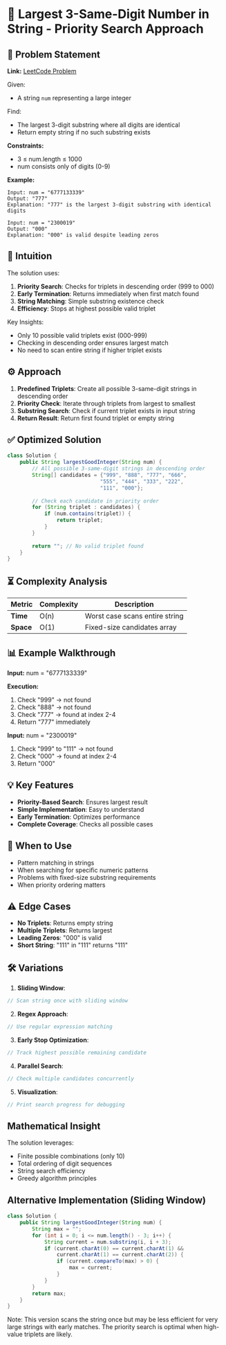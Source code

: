 # 🔢 Largest 3-Same-Digit Number in String - Priority Search Approach

## 📜 Problem Statement
**Link:** [LeetCode Problem](https://leetcode.com/problems/largest-3-same-digit-number-in-string/description/?envType=daily-question&envId=2025-08-14)

Given:
- A string `num` representing a large integer

Find:
- The largest 3-digit substring where all digits are identical
- Return empty string if no such substring exists

**Constraints:**
- 3 ≤ num.length ≤ 1000
- num consists only of digits (0-9)

**Example:**
```text
Input: num = "6777133339"
Output: "777"
Explanation: "777" is the largest 3-digit substring with identical digits

Input: num = "2300019"
Output: "000"
Explanation: "000" is valid despite leading zeros
```

## 🧠 Intuition
The solution uses:
1. **Priority Search**: Checks for triplets in descending order (999 to 000)
2. **Early Termination**: Returns immediately when first match found
3. **String Matching**: Simple substring existence check
4. **Efficiency**: Stops at highest possible valid triplet

Key Insights:
- Only 10 possible valid triplets exist (000-999)
- Checking in descending order ensures largest match
- No need to scan entire string if higher triplet exists

## ⚙️ Approach
1. **Predefined Triplets**: Create all possible 3-same-digit strings in descending order
2. **Priority Check**: Iterate through triplets from largest to smallest
3. **Substring Search**: Check if current triplet exists in input string
4. **Return Result**: Return first found triplet or empty string

## ✅ Optimized Solution
```java
class Solution {
    public String largestGoodInteger(String num) {
        // All possible 3-same-digit strings in descending order
        String[] candidates = {"999", "888", "777", "666", 
                              "555", "444", "333", "222", 
                              "111", "000"};
        
        // Check each candidate in priority order
        for (String triplet : candidates) {
            if (num.contains(triplet)) {
                return triplet;
            }
        }
        
        return ""; // No valid triplet found
    }
}
```

## ⏳ Complexity Analysis
| Metric          | Complexity | Description |
|-----------------|------------|-------------|
| **Time**        | O(n)       | Worst case scans entire string |
| **Space**       | O(1)       | Fixed-size candidates array |

## 📊 Example Walkthrough
**Input:** num = "6777133339"

**Execution:**
1. Check "999" → not found
2. Check "888" → not found
3. Check "777" → found at index 2-4
4. Return "777" immediately

**Input:** num = "2300019"
1. Check "999" to "111" → not found
2. Check "000" → found at index 2-4
3. Return "000"

## 💡 Key Features
- **Priority-Based Search**: Ensures largest result
- **Simple Implementation**: Easy to understand
- **Early Termination**: Optimizes performance
- **Complete Coverage**: Checks all possible cases

## 🚀 When to Use
- Pattern matching in strings
- When searching for specific numeric patterns
- Problems with fixed-size substring requirements
- When priority ordering matters

## ⚠️ Edge Cases
- **No Triplets**: Returns empty string
- **Multiple Triplets**: Returns largest
- **Leading Zeros**: "000" is valid
- **Short String**: "111" in "111" returns "111"

## 🛠 Variations
1. **Sliding Window**:
```java
// Scan string once with sliding window
```

2. **Regex Approach**:
```java
// Use regular expression matching
```

3. **Early Stop Optimization**:
```java
// Track highest possible remaining candidate
```

4. **Parallel Search**:
```java
// Check multiple candidates concurrently
```

5. **Visualization**:
```java
// Print search progress for debugging
```

## Mathematical Insight
The solution leverages:
- Finite possible combinations (only 10)
- Total ordering of digit sequences
- String search efficiency
- Greedy algorithm principles

## Alternative Implementation (Sliding Window)
```java
class Solution {
    public String largestGoodInteger(String num) {
        String max = "";
        for (int i = 0; i <= num.length() - 3; i++) {
            String current = num.substring(i, i + 3);
            if (current.charAt(0) == current.charAt(1) && 
                current.charAt(1) == current.charAt(2)) {
                if (current.compareTo(max) > 0) {
                    max = current;
                }
            }
        }
        return max;
    }
}
```
Note: This version scans the string once but may be less efficient for very large strings with early matches. The priority search is optimal when high-value triplets are likely.